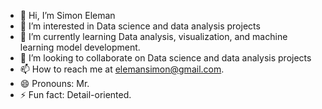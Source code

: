 - 👋 Hi, I’m Simon Eleman
- 👀 I’m interested in Data science and data analysis projects
- 🌱 I’m currently learning Data analysis, visualization, and machine learning model development.
- 💞️ I’m looking to collaborate on Data science and data analysis projects
- 📫 How to reach me at elemansimon@gmail.com.
- 😄 Pronouns: Mr.
- ⚡ Fun fact: Detail-oriented.

<!---
zakula1916/zakula1916 is a ✨ special ✨ repository because its `README.md` (this file) appears on your GitHub profile.
You can click the Preview link to take a look at your changes.
--->
